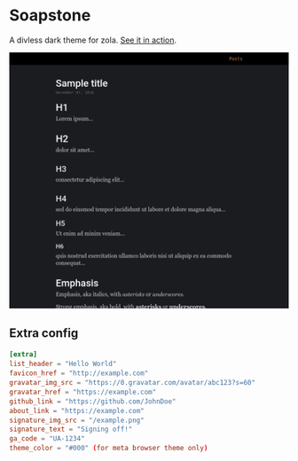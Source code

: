 # Soapstone

A divless dark theme for zola. [See it in action](https://mattyrad.github.io/soapstone/).

![sample](/screenshot.png)

## Extra config

```toml
[extra]
list_header = "Hello World"
favicon_href = "http://example.com"
gravatar_img_src = "https://0.gravatar.com/avatar/abc123?s=60"
gravatar_href = "https://example.com"
github_link = "https://github.com/JohnDoe"
about_link = "https://example.com"
signature_img_src = "/example.png"
signature_text = "Signing off!"
ga_code = "UA-1234"
theme_color = "#000" (for meta browser theme only)
```
